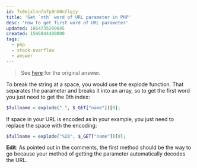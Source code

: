 ```yaml
---
id: 7x0ejxlnnfn7p9nh0nflgjy
title: 'Get `nth` word of URL parameter in PHP'
desc: 'How to get first word of URL parameter'
updated: 1664735200645
created: 1566944400000
tags:
  - php
  - stack-overflow
  - answer
---
```


> See [here](https://stackoverflow.com/a/57680284/6456163) for the original answer.

To break the string at a space, you would use the explode function. That separates the parameter and breaks it into an array, so to get the first word you just need to get the 0th index:

```php
$fullname = explode(" ", $_GET["name"])[0];
```

If space in your URL is encoded as in your example, you just need to replace the space with the encoding:

```php
$fullname = explode("%20", $_GET["name"])[0];
```

**Edit**: As pointed out in the comments, the first method should be the way to go because your method of getting the parameter automatically decodes the URL.
